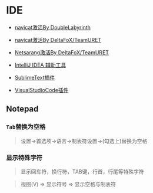 # IDE


* [navicat激活By DoubleLabyrinth](https://github.com/DoubleLabyrinth/navicat-keygen)

* [navicat激活By DeltaFoX/TeamURET](https://dfox.it/DeFconX/tags/navicat/)

* [Netsarang激活By DeltaFoX/TeamURET](https://dfox.it/DeFconX/tags/xmanager/)

* [IntelliJ IDEA 辅助工具](https://github.com/mrshawnho/ideaagent)

* [SublimeText插件](/IDE/SublimeText插件.md)

* [VisualStudioCode插件](/IDE/VisualStudioCodePlugins.md)


## Notepad

### `Tab`替换为空格
> 设置->首选项->语言->制表符设置->(勾选上)替换为空格

### 显示特殊字符
> 显示回车符，换行符，TAB键，行首，行尾等特殊字符

> 视图(V) ⇒ 显示符号 ⇒ 显示空格与制表符